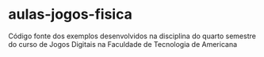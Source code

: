# aulas-jogos-fisica
Código fonte dos exemplos desenvolvidos na disciplina do quarto semestre do curso de Jogos Digitais na Faculdade de Tecnologia de Americana 
